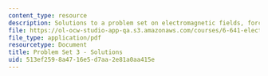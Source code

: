 ```yaml
---
content_type: resource
description: Solutions to a problem set on electromagnetic fields, forces, and motion.
file: https://ol-ocw-studio-app-qa.s3.amazonaws.com/courses/6-641-electromagnetic-fields-forces-and-motion-spring-2005/513ef2598a4716e5d7aa2e81a0aa415e_05_ps03_sol.pdf
file_type: application/pdf
resourcetype: Document
title: Problem Set 3 - Solutions
uid: 513ef259-8a47-16e5-d7aa-2e81a0aa415e
---
```

